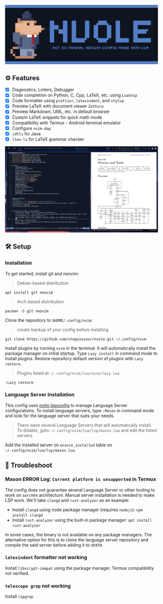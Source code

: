 ![Nvole Vole in suit](./Vole.png)

## :gear: Features

- [x] Diagnostics, Linters, Debugger
- [x] Code completion on Python, C, Cpp, LaTeX, etc. using `LuaSnip`
- [x] Code formatter using `prettier`, `latexindent`, and `stylua`
- [x] Preview LaTeX with document viewer `Zathura`
- [x] Preview Markdown, UML, etc. in default browser
- [x] Custom LaTeX snippets for quick math mode
- [x] Compatibility with Termux - Android terminal emulator
- [x] Configure `nvim-dap`
- [x] `jdtls` for Java
- [x] `ltex-ls` for LaTeX grammar checker

![Neovim with LaTeX](./nvim_latex.png)

## :hammer_and_wrench: Setup

### Installation

To get started, install git and neovim:

> Debian based distribution

```shell
apt install git neovim
```

> Arch based distribution

```shell
pacman -S git neovim
```

Clone the repository to `$HOME/.config/nvim`:
> create backup of your config before installing

```console
git clone https://github.com/steguiosaur/nvole.git ~/.config/nvim
```

Install plugins by running `nvim` in the terminal. It will automatically install
the package manager on initial startup. Type `Lazy install` in command mode to
install plugins. Restore repository default version of plugins with `Lazy restore`.
> Plugins listed at `~/.config/nvim/lua/core/lazy.lua`

```shell
:Lazy restore
```

### Language Server Installation

This config uses [nvim-lspconfig](https://github.com/neovim/nvim-lspconfig) to manage
Language Server configurations. To install language servers, type `:Mason` in command
mode and look for the language server that suits your needs.

> There were several Language Servers that will automatically install.
To disable, goto `~/.config/nvim/lua/lsp/mason.lua` and edit the listed servers.

Add the installed server on `ensure_installed` table on `~/.config/nvim/lua/lsp/mason.lua`.

## :nut_and_bolt: Troubleshoot

### Mason ERROR Log: `Current platform is unsupported` in Termux

The config does not guarantee several Language Server or other tooling to work on
`aarch64` architecture. Manual server installation is needed to make LSP work.
We'll take `clangd` and `rust-analyzer` as an example:

- Install `clangd` using node package manager (requires `nodejs`): `npm install clangd`
- Install `rust-analyzer` using the built-in package manager: `apt install rust-analyzer`

In some cases, the binary is not available on any package managers. The alternative
option for this is to clone the language server repository and compile the said
server before adding it to `$PATH`.

### `latexindent` formatter not working

Install `libxcrypt-compat` using the package manager. Termux compatibility not verified.

### `telescope grep` not working

Install `ripgrep`
